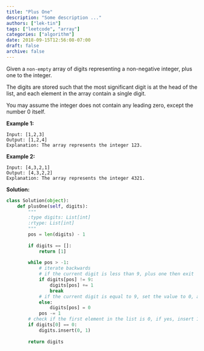 ```yaml
---
title: "Plus One"
description: "Some description ..."
authors: ["lek-tin"]
tags: ["leetcode", "array"]
categories: ["algorithm"]
date: 2018-09-15T12:56:08-07:00
draft: false
archive: false
---
```

Given a `non-empty` array of digits representing a non-negative integer, plus one to the integer.

The digits are stored such that the most significant digit is at the head of the list, and each element in the array contain a single digit.

You may assume the integer does not contain any leading zero, except the number 0 itself.

**Example 1:**
```
Input: [1,2,3]
Output: [1,2,4]
Explanation: The array represents the integer 123.
```
**Example 2:**
```
Input: [4,3,2,1]
Output: [4,3,2,2]
Explanation: The array represents the integer 4321.
```
**Solution:**
```python
class Solution(object):
    def plusOne(self, digits):
        """
        :type digits: List[int]
        :rtype: List[int]
        """
        pos = len(digits) - 1
        
        if digits == []:
            return [1]
    
        while pos > -1:
            # iterate backwards
		    # if the current digit is less than 9, plus one then exit
            if digits[pos] != 9:
                digits[pos] += 1
                break    
			# if the current digit is equal to 9, set the value to 0, and continue
            else:
                digits[pos] = 0
            pos -= 1
        # check if the first element in the list is 0, if yes, insert 1 to the beginning of the list.
        if digits[0] == 0:
            digits.insert(0, 1)
            
        return digits
```